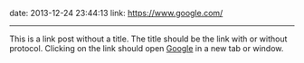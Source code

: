 date: 2013-12-24 23:44:13
link: https://www.google.com/

---

This is a link post without a title. The title should be the link with or without protocol. Clicking on the link should open [Google](https://www.google.com/) in a new tab or window.
